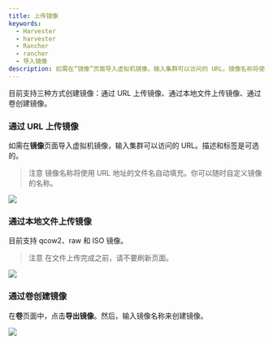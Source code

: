 ```yaml
---
title: 上传镜像
keywords:
  - Harvester
  - harvester
  - Rancher
  - rancher
  - 导入镜像
description: 如需在“镜像”页面导入虚拟机镜像，输入集群可以访问的 URL。镜像名称将使用 URL 地址的文件名自动填充。你可以随时在需要时对其进行自定义。
---
```


目前支持三种方式创建镜像：通过 URL 上传镜像、通过本地文件上传镜像、通过卷创建镜像。

### 通过 URL 上传镜像

如需在**镜像**页面导入虚拟机镜像，输入集群可以访问的 URL。描述和标签是可选的。

> 注意
> 镜像名称将使用 URL 地址的文件名自动填充。你可以随时自定义镜像的名称。

![](./assets/upload-image.png)

### 通过本地文件上传镜像

目前支持 qcow2、raw 和 ISO 镜像。

> 注意
> 在文件上传完成之前，请不要刷新页面。

![](./assets/upload-image-local.png)


### 通过卷创建镜像

在**卷**页面中，点击**导出镜像**。然后，输入镜像名称来创建镜像。

![](./assets/export-image.png)
